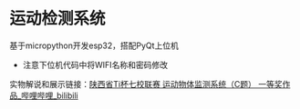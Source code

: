 # 运动检测系统

基于micropython开发esp32，搭配PyQt上位机



- 注意下位机代码中将WIFI名称和密码修改



实物解说和展示链接：[陕西省Ti杯七校联赛 运动物体监测系统（C题） 一等奖作品_哔哩哔哩_bilibili](https://www.bilibili.com/video/BV1qL411i7Na/?spm_id_from=333.337.search-card.all.click&vd_source=937c3e065b9c4c5130274a6434cb4baa)